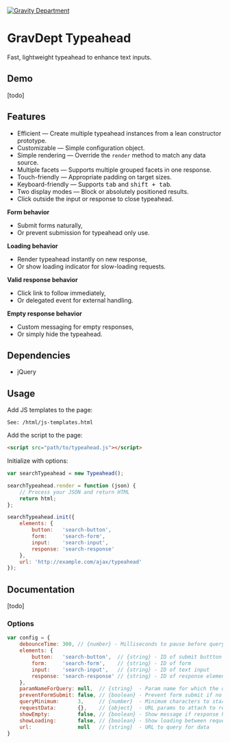[![Gravity Department](https://cdn.gravitydept.com/github/repo-header.png)](https://gravitydept.com/)

# GravDept Typeahead

Fast, lightweight typeahead to enhance text inputs.

## Demo

[todo]

## Features

- Efficient — Create multiple typeahead instances from a lean constructor prototype.
- Customizable — Simple configuration object.
- Simple rendering — Override the `render` method to match any data source.
- Multiple facets — Supports multiple grouped facets in one response.
- Touch-friendly — Appropriate padding on target sizes.
- Keyboard-friendly — Supports <kbd>tab</kbd> and <kbd>shift + tab</kbd>.
- Two display modes — Block or absolutely positioned results.
- Click outside the input or response to close typeahead.

**Form behavior**

- Submit forms naturally,
- Or prevent submission for typeahead only use.

**Loading behavior**

- Render typeahead instantly on new response,
- Or show loading indicator for slow-loading requests.

**Valid response behavior**

- Click link to follow immediately,
- Or delegated event for external handling.

**Empty response behavior**

- Custom messaging for empty responses,
- Or simply hide the typeahead.

## Dependencies

- jQuery

## Usage

Add JS templates to the page:

```
See: /html/js-templates.html
```

Add the script to the page:

```html
<script src="path/to/typeahead.js"></script>
```

Initialize with options:

```javascript
var searchTypeahead = new Typeahead();

searchTypeahead.render = function (json) {
    // Process your JSON and return HTML
    return html;
};

searchTypeahead.init({
    elements: {
        button:   'search-button',
        form:     'search-form',
        input:    'search-input',
        response: 'search-response'
    },
    url: 'http://example.com/ajax/typeahead'
});
```

## Documentation

[todo]

### Options

```javascript
var config = {
    debounceTime: 300, // {number} - Milliseconds to pause before querying
    elements: {
        button:   'search-button',  // {string} - ID of submit buttton
        form:     'search-form',    // {string} - ID of form
        input:    'search-input',   // {string} - ID of text input
        response: 'search-response' // {string} - ID of response element
    },
    paramNameForQuery: null,  // {string}  - Param name for which the query value is passed.
    preventFormSubmit: false, // {boolean} - Prevent form submit if no "action" exists
    queryMinimum:      3,     // {number}  - Minimum characters to start typeahead
    requestData:       {},    // {object}  - URL params to attach to request
    showEmpty:         false, // {boolean} - Show message if response has no results
    showLoading:       false, // {boolean} - Show loading between request and response
    url:               null   // {string}  - URL to query for data
}
```

